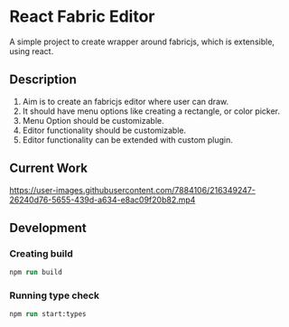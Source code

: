 # React Fabric Editor

A simple project to create wrapper around fabricjs, which is extensible, using react.

## Description

1. Aim is to create an fabricjs editor where user can draw.
2. It should have menu options like creating a rectangle, or color picker.
3. Menu Option should be customizable.
4. Editor functionality should be customizable.
5. Editor functionality can be extended with custom plugin.

## Current Work

https://user-images.githubusercontent.com/7884106/216349247-26240d76-5655-439d-a634-e8ac09f20b82.mp4

## Development

### Creating build

```ps
npm run build
```

### Running type check

```ps
npm run start:types
```
